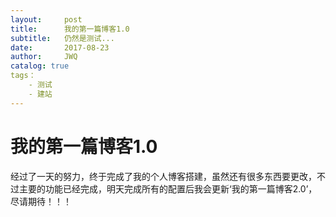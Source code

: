 ```yaml
---
layout:     post
title:      我的第一篇博客1.0
subtitle:   仍然是测试...
date:       2017-08-23
author:     JWQ
catalog: true
tags：
    - 测试
    - 建站
---
```


# 我的第一篇博客1.0

 经过了一天的努力，终于完成了我的个人博客搭建，虽然还有很多东西要更改，不过主要的功能已经完成，明天完成所有的配置后我会更新‘我的第一篇博客2.0’，
 尽请期待！！！
